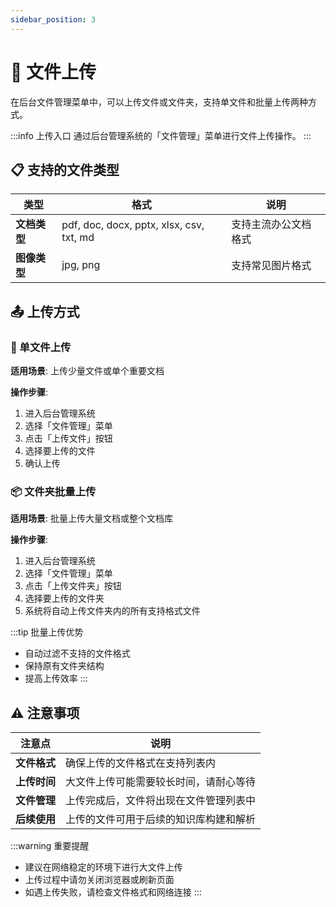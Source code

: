 ```yaml
---
sidebar_position: 3
---
```


# 📁 文件上传

在后台文件管理菜单中，可以上传文件或文件夹，支持单文件和批量上传两种方式。

:::info 上传入口
通过后台管理系统的「文件管理」菜单进行文件上传操作。
:::

## 📋 支持的文件类型

| 类型 | 格式 | 说明 |
|------|------|------|
| **文档类型** | pdf, doc, docx, pptx, xlsx, csv, txt, md | 支持主流办公文档格式 |
| **图像类型** | jpg, png | 支持常见图片格式 |

## 📤 上传方式

### 📄 单文件上传

**适用场景**: 上传少量文件或单个重要文档

**操作步骤**:
1. 进入后台管理系统
2. 选择「文件管理」菜单
3. 点击「上传文件」按钮
4. 选择要上传的文件
5. 确认上传

### 📦 文件夹批量上传

**适用场景**: 批量上传大量文档或整个文档库

**操作步骤**:
1. 进入后台管理系统
2. 选择「文件管理」菜单
3. 点击「上传文件夹」按钮
4. 选择要上传的文件夹
5. 系统将自动上传文件夹内的所有支持格式文件

:::tip 批量上传优势
- 自动过滤不支持的文件格式
- 保持原有文件夹结构
- 提高上传效率
:::

## ⚠️ 注意事项

| 注意点 | 说明 |
|--------|------|
| **文件格式** | 确保上传的文件格式在支持列表内 |
| **上传时间** | 大文件上传可能需要较长时间，请耐心等待 |
| **文件管理** | 上传完成后，文件将出现在文件管理列表中 |
| **后续使用** | 上传的文件可用于后续的知识库构建和解析 |

:::warning 重要提醒
- 建议在网络稳定的环境下进行大文件上传
- 上传过程中请勿关闭浏览器或刷新页面
- 如遇上传失败，请检查文件格式和网络连接
:::